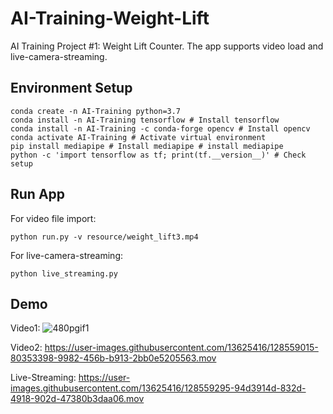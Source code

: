 # AI-Training-Weight-Lift

AI Training Project #1: Weight Lift Counter. The app supports video load and live-camera-streaming. 

## Environment Setup

    conda create -n AI-Training python=3.7 
    conda install -n AI-Training tensorflow # Install tensorflow 
    conda install -n AI-Training -c conda-forge opencv # Install opencv
    conda activate AI-Training # Activate virtual environment
    pip install mediapipe # Install mediapipe # install mediapipe
    python -c 'import tensorflow as tf; print(tf.__version__)' # Check setup

## Run App
   

For video file import:
    
    python run.py -v resource/weight_lift3.mp4
For live-camera-streaming:

    python live_streaming.py

## Demo

Video1:
![480pgif1](https://user-images.githubusercontent.com/13625416/128559429-6073b878-4b42-4d65-a829-0f9eb9417e9b.gif)

Video2:
https://user-images.githubusercontent.com/13625416/128559015-80353398-9982-456b-b913-2bb0e5205563.mov


Live-Streaming:
https://user-images.githubusercontent.com/13625416/128559295-94d3914d-832d-4918-902d-47380b3daa06.mov

